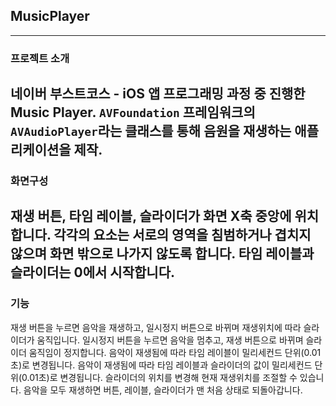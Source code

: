 ## MusicPlayer
-----------------
### 프로젝트 소개
네이버 부스트코스 - iOS 앱 프로그래밍 과정 중 진행한 Music Player.
`AVFoundation` 프레임워크의 `AVAudioPlayer`라는 클래스를 통해 음원을 재생하는 애플리케이션을 제작.
-----------------
### 화면구성
재생 버튼, 타임 레이블, 슬라이더가 화면 X축 중앙에 위치합니다.
각각의 요소는 서로의 영역을 침범하거나 겹치지 않으며 화면 밖으로 나가지 않도록 합니다.
타임 레이블과 슬라이더는 0에서 시작합니다.
--------------------
### 기능
재생 버튼을 누르면 음악을 재생하고, 일시정지 버튼으로 바뀌며 재생위치에 따라 슬라이더가 움직입니다.
일시정지 버튼을 누르면 음악을 멈추고, 재생 버튼으로 바뀌며 슬라이더 움직임이 정지합니다.
음악이 재생됨에 따라 타임 레이블이 밀리세컨드 단위(0.01초)로 변경됩니다.
음악이 재생됨에 따라 타임 레이블과 슬라이더의 값이 밀리세컨드 단위(0.01초)로 변경됩니다.
슬라이더의 위치를 변경해 현재 재생위치를 조절할 수 있습니다.
음악을 모두 재생하면 버튼, 레이블, 슬라이더가 맨 처음 상태로 되돌아갑니다.
